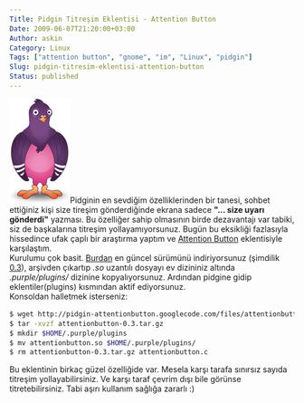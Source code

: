 ```yaml
---
Title: Pidgin Titreşim Eklentisi - Attention Button
Date: 2009-06-07T21:20:00+03:00
Author: askin
Category: Linux
Tags: ["attention button", "gnome", "im", "Linux", "pidgin"]
Slug: pidgin-titresim-eklentisi-attention-button
Status: published
---
```


![Pidgin](/uploads/2009/06/pidgin.png "Pidgin")Pidginin en sevdiğim özelliklerinden bir tanesi, sohbet ettiğiniz kişi size tireşim gönderdiğinde ekrana sadece **"... size uyarı gönderdi"** yazması. Bu özelliğer sahip olmasının birde dezavantajı var tabiki, siz de başkalarına titreşim yollayamıyorsunuz. Bugün bu eksikliği fazlasıyla hissedince ufak çaplı bir araştırma yaptım ve [Attention Button](http://code.google.com/p/pidgin-attentionbutton/) eklentisiyle karşılaştım.  
Kurulumu çok basit. [Burdan](http://code.google.com/p/pidgin-attentionbutton/downloads/list) en güncel sürümünü indiriyorsunuz (şimdilik [0.3](http://pidgin-attentionbutton.googlecode.com/files/attentionbutton-0.3.tar.gz)), arşivden çıkartıp *.so* uzantılı dosyayı ev dizininiz altında *.purple/plugins/* dizinine kopyalıyorsunuz. Ardından pidgine gidip eklentiler(plugins) kısmından aktif ediyorsunuz.  
Konsoldan halletmek isterseniz:

```bash
$ wget http://pidgin-attentionbutton.googlecode.com/files/attentionbutton-0.3.tar.gz
$ tar -xvzf attentionbutton-0.3.tar.gz
$ mkdir $HOME/.purple/plugins
$ mv attentionbutton.so $HOME/.purple/plugins/
$ rm attentionbutton-0.3.tar.gz attentionbutton.c 
```

Bu eklentinin birkaç güzel özelliğide var. Mesela karşı tarafa sınırsız sayıda titreşim yollayabilirsiniz. Ve karşı taraf çevrim dışı bile görünse titretebilirsiniz. Tabi aşırı kullanım sağlığa zararlı :)
